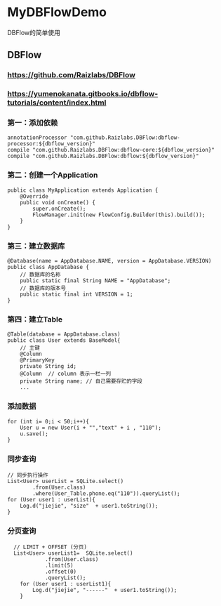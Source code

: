 # MyDBFlowDemo
DBFlow的简单使用

## DBFlow
### https://github.com/Raizlabs/DBFlow
### https://yumenokanata.gitbooks.io/dbflow-tutorials/content/index.html

### 第一：添加依赖
    annotationProcessor "com.github.Raizlabs.DBFlow:dbflow-processor:${dbflow_version}"
    compile "com.github.Raizlabs.DBFlow:dbflow-core:${dbflow_version}"
    compile "com.github.Raizlabs.DBFlow:dbflow:${dbflow_version}"

### 第二：创建一个Application
    public class MyApplication extends Application {
        @Override
        public void onCreate() {
            super.onCreate();
            FlowManager.init(new FlowConfig.Builder(this).build());
        }
    }

### 第三：建立数据库
    @Database(name = AppDatabase.NAME, version = AppDatabase.VERSION)
    public class AppDatabase {
        // 数据库的名称
        public static final String NAME = "AppDatabase";
        // 数据库的版本号
        public static final int VERSION = 1;
    }

### 第四：建立Table
    @Table(database = AppDatabase.class)
    public class User extends BaseModel{
        // 主键
        @Column
        @PrimaryKey
        private String id;
        @Column  // column 表示一栏一列
        private String name; // 自己需要存贮的字段
        ...

### 添加数据
    for (int i= 0;i < 50;i++){
        User u = new User(i + "","text" + i , "110");
        u.save();
    }
### 同步查询
    // 同步执行操作
    List<User> userList = SQLite.select()
            .from(User.class)
            .where(User_Table.phone.eq("110")).queryList();
    for (User user1 : userList){
        Log.d("jiejie", "size"  + user1.toString());
    }
### 分页查询
      // LIMIT + OFFSET (分页)
      List<User> userList1=  SQLite.select()
                .from(User.class)
                .limit(5)
                .offset(0)
                .queryList();
        for (User user1 : userList1){
            Log.d("jiejie", "------"  + user1.toString());
        }
